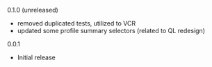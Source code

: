 0.1.0 (unreleased)

- removed duplicated tests, utilized to VCR
- updated some profile summary selectors (related to QL redesign)

0.0.1

- Initial release
